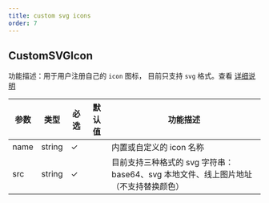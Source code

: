 ```yaml
---
title: custom svg icons
order: 7
---
```


## CustomSVGIcon

功能描述：用于用户注册自己的 `icon` 图标， 目前只支持 `svg` 格式。查看 [详细说明](/manual/advanced/custom/custom-icon)

| 参数 | 类型 | 必选  | 默认值 | 功能描述 |
| --- | --- | ---  | --- | --- |
| name | string | ✓ |    | 内置或自定义的 icon 名称 |
| src | string | ✓ |    | 目前支持三种格式的 svg 字符串：base64、svg 本地文件、线上图片地址（不支持替换颜色） |
